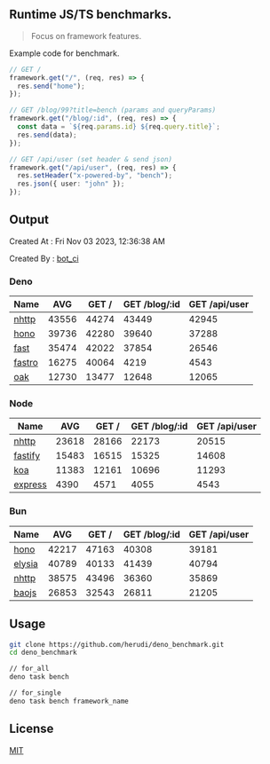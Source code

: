 ## Runtime JS/TS benchmarks.

> Focus on framework features.

Example code for benchmark.
```ts
// GET /
framework.get("/", (req, res) => {
  res.send("home");
});

// GET /blog/99?title=bench (params and queryParams)
framework.get("/blog/:id", (req, res) => {
  const data = `${req.params.id} ${req.query.title}`;
  res.send(data);
});

// GET /api/user (set header & send json)
framework.get("/api/user", (req, res) => {
  res.setHeader("x-powered-by", "bench");
  res.json({ user: "john" });
});
```

## Output
Created At : Fri Nov 03 2023, 12:36:38 AM

Created By : [bot_ci](https://github.com/herudi/deno_benchmarks/commits?author=github-actions%5Bbot%5D)


### Deno
|Name|AVG|GET /|GET /blog/:id|GET /api/user|
|----|----|----|----|----|
|[nhttp](https://github.com/nhttp/nhttp)|43556|44274|43449|42945|
|[hono](https://github.com/honojs/hono)|39736|42280|39640|37288|
|[fast](https://github.com/danteissaias/fast)|35474|42022|37854|26546|
|[fastro](https://github.com/fastrodev/fastro)|16275|40064|4219|4543|
|[oak](https://github.com/oakserver/oak)|12730|13477|12648|12065|
  


### Node
|Name|AVG|GET /|GET /blog/:id|GET /api/user|
|----|----|----|----|----|
|[nhttp](https://github.com/nhttp/nhttp)|23618|28166|22173|20515|
|[fastify](https://github.com/fastify/fastify)|15483|16515|15325|14608|
|[koa](https://github.com/koajs/koa)|11383|12161|10696|11293|
|[express](https://github.com/expressjs/express)|4390|4571|4055|4543|
  


### Bun
|Name|AVG|GET /|GET /blog/:id|GET /api/user|
|----|----|----|----|----|
|[hono](https://github.com/honojs/hono)|42217|47163|40308|39181|
|[elysia](https://github.com/elysiajs/elysia)|40789|40133|41439|40794|
|[nhttp](https://github.com/nhttp/nhttp)|38575|43496|36360|35869|
|[baojs](https://github.com/mattreid1/baojs)|26853|32543|26811|21205|
  



## Usage

```bash
git clone https://github.com/herudi/deno_benchmark.git
cd deno_benchmark

// for_all
deno task bench

// for_single
deno task bench framework_name
```

## License

[MIT](LICENSE)

